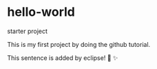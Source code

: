 # hello-world
starter project

This is my first project by doing the github tutorial.

This sentence is added by eclipse! :tada: :sparkles: